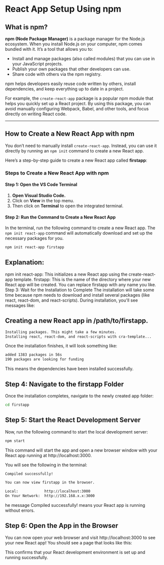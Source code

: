 # React App Setup Using npm

## What is npm?

**npm (Node Package Manager)** is a package manager for the Node.js ecosystem. When you install Node.js on your computer, npm comes bundled with it. It’s a tool that allows you to:

- Install and manage packages (also called modules) that you can use in your JavaScript projects.
- Publish your own packages that other developers can use.
- Share code with others via the npm registry.

npm helps developers easily reuse code written by others, install dependencies, and keep everything up to date in a project.

For example, the `create-react-app` package is a popular npm module that helps you quickly set up a React project. By using this package, you can avoid manually configuring Webpack, Babel, and other tools, and focus directly on writing React code.

---

## How to Create a New React App with npm

You don’t need to manually install `create-react-app`. Instead, you can use it directly by running an `npm init` command to create a new React app.

Here’s a step-by-step guide to create a new React app called **firstapp**:

### Steps to Create a New React App with npm

#### Step 1: Open the VS Code Terminal

1. **Open Visual Studio Code.**
2. Click on **View** in the top menu.
3. Then click on **Terminal** to open the integrated terminal.

#### Step 2: Run the Command to Create a New React App

In the terminal, run the following command to create a new React app. The `npm init react-app` command will automatically download and set up the necessary packages for you.

```bash
npm init react-app firstapp

```
## Explanation:

npm init react-app: This initializes a new React app using the create-react-app template.
firstapp: This is the name of the directory where your new React app will be created. You can replace firstapp with any name you like.
Step 3: Wait for the Installation to Complete
The installation will take some time because npm needs to download and install several packages (like react, react-dom, and react-scripts). During installation, you'll see messages like:


## Creating a new React app in /path/to/firstapp.
```bash
Installing packages. This might take a few minutes.
Installing react, react-dom, and react-scripts with cra-template...
```
Once the installation finishes, it will look something like:

```bash
added 1383 packages in 56s
190 packages are looking for funding
```
This means the dependencies have been installed successfully.

## Step 4: Navigate to the firstapp Folder
Once the installation completes, navigate to the newly created app folder:
```bash
cd firstapp
```
## Step 5: Start the React Development Server
Now, run the following command to start the local development server:

```bash
npm start
```
This command will start the app and open a new browser window with your React app running at http://localhost:3000.

You will see the following in the terminal:
```bash
Compiled successfully!

You can now view firstapp in the browser.

Local:            http://localhost:3000
On Your Network:  http://192.168.x.x:3000
```
he message Compiled successfully! means your React app is running without errors.

## Step 6: Open the App in the Browser
You can now open your web browser and visit http://localhost:3000 to see your new React app! You should see a page that looks like this:

This confirms that your React development environment is set up and running successfully.


